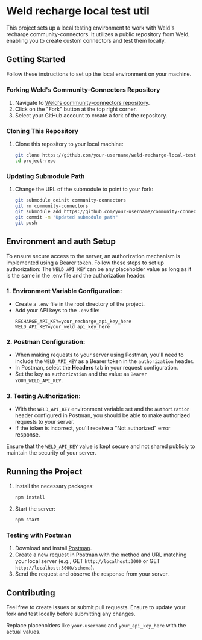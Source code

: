 # Weld recharge local test util

This project sets up a local testing environment to work with Weld's recharge community-connectors. It utilizes a public repository from Weld, enabling you to create custom connectors and test them locally.

## Getting Started

Follow these instructions to set up the local environment on your machine.

### Forking Weld's Community-Connectors Repository

1. Navigate to [Weld's community-connectors repository](https://github.com/WeldHQ/community-connectors).
2. Click on the "Fork" button at the top right corner.
3. Select your GitHub account to create a fork of the repository.

### Cloning This Repository

1. Clone this repository to your local machine:
   ```bash
   git clone https://github.com/your-username/weld-recharge-local-test.git
   cd project-repo
   ```

### Updating Submodule Path

1. Change the URL of the submodule to point to your fork:
   ```bash
   git submodule deinit community-connectors
   git rm community-connectors
   git submodule add https://github.com/your-username/community-connectors.git community-connectors
   git commit -m "Updated submodule path"
   git push
   ```

## Environment and auth Setup

To ensure secure access to the server, an authorization mechanism is implemented using a Bearer token. Follow these steps to set up authorization:
The `WELD_API_KEY` can be any placeholder value as long as it is the same in the .env file and the authorization header.

### 1. Environment Variable Configuration:

   - Create a `.env` file in the root directory of the project.
   - Add your API keys to the `.env` file:
     ```plaintext
     RECHARGE_API_KEY=your_recharge_api_key_here
     WELD_API_KEY=your_weld_api_key_here
     ```

### 2. Postman Configuration:
   - When making requests to your server using Postman, you'll need to include the `WELD_API_KEY` as a Bearer token in the `authorization` header.
   - In Postman, select the **Headers** tab in your request configuration.
   - Set the key as `authorization` and the value as `Bearer YOUR_WELD_API_KEY`.

### 3. Testing Authorization:
   - With the `WELD_API_KEY` environment variable set and the `authorization` header configured in Postman, you should be able to make authorized requests to your server.
   - If the token is incorrect, you'll receive a "Not authorized" error response.

Ensure that the `WELD_API_KEY` value is kept secure and not shared publicly to maintain the security of your server.


## Running the Project

1. Install the necessary packages:
   ```bash
   npm install
   ```
2. Start the server:
   ```bash
   npm start
   ```

### Testing with Postman

1. Download and install [Postman](https://www.postman.com/).
2. Create a new request in Postman with the method and URL matching your local server (e.g., GET `http://localhost:3000` or GET `http://localhost:3000/schema`).
3. Send the request and observe the response from your server.

## Contributing

Feel free to create issues or submit pull requests. Ensure to update your fork and test locally before submitting any changes.

Replace placeholders like `your-username` and `your_api_key_here` with the actual values.
